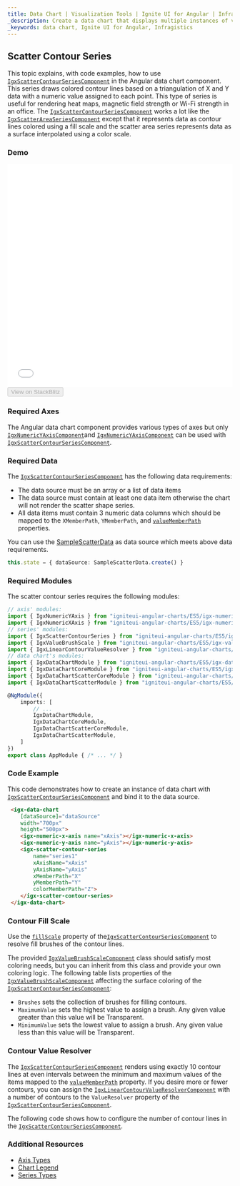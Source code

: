 ```yaml
---
title: Data Chart | Visualization Tools | Ignite UI for Angular | Infragistics | Scatter Contour
_description: Create a data chart that displays multiple instances of visual elements in the same plot area in order to create composite chart views.
_keywords: data chart, Ignite UI for Angular, Infragistics
---
```


## Scatter Contour Series

This topic explains, with code examples, how to use  [`IgxScatterContourSeriesComponent`](/angular-apis/typescript/latest/classes/igxscattercontourseriescomponent.html) in the Angular data chart component. This series
draws colored contour lines based on a triangulation of X and Y data with a numeric value assigned to each point. This type of series is useful for rendering heat maps, magnetic field strength or Wi-Fi strength in an office. The [`IgxScatterContourSeriesComponent`](/angular-apis/typescript/latest/classes/igxscattercontourseriescomponent.html) works a lot like the [`IgxScatterAreaSeriesComponent`](/angular-apis/typescript/latest/classes/igxscatterareaseriescomponent.html) except that it represents data as contour lines colored using a fill scale and the scatter area series represents data as a surface interpolated using a color scale.

### Demo

<div class="sample-container loading" style="height: 500px">
    <iframe id="data-chart-type-contour-series-iframe" src='{environment:demosBaseUrl}/charts/data-chart-type-contour-series' width="100%" height="100%" seamless frameBorder="0" onload="onXPlatSampleIframeContentLoaded(this);"></iframe>
</div>
<div>
    <button data-localize="stackblitz" disabled class="stackblitz-btn" data-iframe-id="data-chart-type-contour-series-iframe" data-demos-base-url="{environment:demosBaseUrl}">View on StackBlitz
    </button>
</div>

<div class="divider--half"></div>

### Required Axes

The Angular data chart component provides various types of axes but only [`IgxNumericYAxisComponent`](/angular-apis/typescript/latest/classes/igxnumericyaxiscomponent.html)and [`IgxNumericYAxisComponent`](/angular-apis/typescript/latest/classes/igxnumericyaxiscomponent.html) can be used with [`IgxScatterContourSeriesComponent`](/angular-apis/typescript/latest/classes/igxscattercontourseriescomponent.html).

### Required Data

The [`IgxScatterContourSeriesComponent`](/angular-apis/typescript/latest/classes/igxscattercontourseriescomponent.html) has the following data requirements:

-   The data source must be an array or a list of data items
-   The data source must contain at least one data item otherwise the chart will not render the scatter shape series.
-   All data items must contain 3 numeric data columns which should be mapped to the `XMemberPath`, `YMemberPath`, and [`valueMemberPath`](/angular-apis/typescript/latest/classes/igxscattercontourseriescomponent.html#valuememberpath) properties.

You can use the [SampleScatterData](datachart_data_sources_scatter.md) as data source which meets above data requirements.

```typescript
this.state = { dataSource: SampleScatterData.create() }
```

### Required Modules

The scatter contour series requires the following modules:

```typescript
// axis' modules:
import { IgxNumericYAxis } from "igniteui-angular-charts/ES5/igx-numeric-y-axis";
import { IgxNumericXAxis } from "igniteui-angular-charts/ES5/igx-numeric-x-axis";
// series' modules:
import { IgxScatterContourSeries } from "igniteui-angular-charts/ES5/igx-scatter-contour-series";
import { IgxValueBrushScale } from "igniteui-angular-charts/ES5/igx-value-brush-scale";
import { IgxLinearContourValueResolver } from "igniteui-angular-charts/ES5/igx-linear-contour-value-resolver";
// data chart's modules:
import { IgxDataChartModule } from "igniteui-angular-charts/ES5/igx-data-chart-module";
import { IgxDataChartCoreModule } from "igniteui-angular-charts/ES5/igx-data-chart-core-module";
import { IgxDataChartScatterCoreModule } from "igniteui-angular-charts/ES5/igx-data-chart-scatter-core-module";
import { IgxDataChartScatterModule } from "igniteui-angular-charts/ES5/igx-data-chart-scatter-module";

@NgModule({
    imports: [
        // ...
        IgxDataChartModule,
        IgxDataChartCoreModule,
        IgxDataChartScatterCoreModule,
        IgxDataChartScatterModule,
    ]
})
export class AppModule { /* ... */ }
```

### Code Example

This code demonstrates how to create an instance of data chart with  [`IgxScatterContourSeriesComponent`](/angular-apis/typescript/latest/classes/igxscattercontourseriescomponent.html) and bind it to the data source.

```html
 <igx-data-chart
    [dataSource]="dataSource"
    width="700px"
    height="500px">
    <igx-numeric-x-axis name="xAxis"></igx-numeric-x-axis>
    <igx-numeric-y-axis name="yAxis"></igx-numeric-y-axis>
    <igx-scatter-contour-series
        name="series1"
        xAxisName="xAxis"
        yAxisName="yAxis"
        xMemberPath="X"
        yMemberPath="Y"
        colorMemberPath="Z">
    </igx-scatter-contour-series>
 </igx-data-chart>
```

### Contour Fill Scale

Use the [`fillScale`](/angular-apis/typescript/latest/classes/igxscattercontourseriescomponent.html#fillscale) property of the[`IgxScatterContourSeriesComponent`](/angular-apis/typescript/latest/classes/igxscattercontourseriescomponent.html) to resolve fill brushes of the contour lines.

The provided [`IgxValueBrushScaleComponent`](/angular-apis/typescript/latest/classes/igxvaluebrushscalecomponent.html) class should satisfy most coloring needs, but you can inherit from this class and provide your own coloring logic. The following table lists properties of the [`IgxValueBrushScaleComponent`](/angular-apis/typescript/latest/classes/igxvaluebrushscalecomponent.html) affecting the surface coloring of the [`IgxScatterContourSeriesComponent`](/angular-apis/typescript/latest/classes/igxscattercontourseriescomponent.html):

-   `Brushes` sets the collection of brushes for filling contours.
-   `MaximumValue` sets the highest value to assign a brush. Any given value greater than this value will be Transparent.
-   `MinimumValue` sets the lowest value to assign a brush. Any given value less than this value will be Transparent.

### Contour Value Resolver

The [`IgxScatterContourSeriesComponent`](/angular-apis/typescript/latest/classes/igxscattercontourseriescomponent.html) renders using exactly 10 contour lines at even intervals between the minimum and maximum values of the items mapped to the [`valueMemberPath`](/angular-apis/typescript/latest/classes/igxscattercontourseriescomponent.html#valuememberpath) property. If you desire more or fewer contours, you can assign the [`IgxLinearContourValueResolverComponent`](/angular-apis/typescript/latest/classes/igxlinearcontourvalueresolvercomponent.html) with a number of contours to the `ValueResolver` property of the [`IgxScatterContourSeriesComponent`](/angular-apis/typescript/latest/classes/igxscattercontourseriescomponent.html).

The following code shows how to configure the number of contour lines in the [`IgxScatterContourSeriesComponent`](/angular-apis/typescript/latest/classes/igxscattercontourseriescomponent.html).

### Additional Resources

-   [Axis Types](datachart_axis_types.md)
-   [Chart Legend](datachart_chart_legends.md)
-   [Series Types](datachart_series_types.md)

